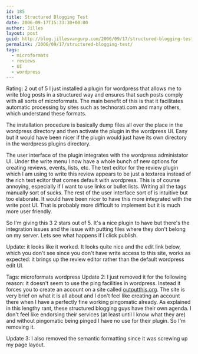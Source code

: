 ```yaml
---
id: 185
title: Structured Blogging Test
date: 2006-09-17T15:33:30+00:00
author: Jilles
layout: post
guid: http://blog.jillesvangurp.com/2006/09/17/structured-blogging-test/
permalink: /2006/09/17/structured-blogging-test/
tags:
  - microformats
  - reviews
  - UI
  - wordpress
---
```

Rating: 2 out of 5
I just installed a plugin for wordpress that allows me to write blog posts in a structured way and ensures that such posts comply with all sorts of microformats. The main benefit of this is that it facilitates automatic processing by sites such as technorati.com and many others, which understand these formats.

The installation procedure is basically dump files all over the place in the wordpress directory and then activate the plugin in the wordpress UI. Easy but it would have been nicer if the plugin would just have its own directory in the wordpress plugins directory.

The user interface of the plugin integrates with the wordpress administator UI. Under the write menu I now have a whole bunch of new options for creating reviews, events, lists, etc. The text editor for the review plugin which I am using to write this review appears to be just a textarea instead of the rich text editor that comes default with wordpress. This is of course annoying, especially if I want to use links or bullet lists. Writing all the tags manually sort of sucks. The rest of the user interface sort of is intuitive but too elaborate. It would have been nicer to have this more integrated with the write post UI. That is probably more difficult to implement but it is much more user friendly.

So I'm giving this 3 2 stars out of 5. It's a nice plugin to have but there's the integration issues and the issue with putting files where they don't belong on my server. Lets see what happens if I click publish.

Update: it looks like it worked. It looks quite nice and the edit link below, which you don't see since you don't have write access to this site, works as expected: it brings up the review editor rather than the default wordpress edit UI.

Tags: microformats wordpress
Update 2: I just removed it for the following reason: it doesn't seem to use the ping facilities in wordpress. Instead it forces you to create an account on a site called [outputthis.org](http://outputthis.org). The site is very brief on what it is all about and I don't feel like creating an account there when I have a perfectly fine working pingomatic already. As explained in this lengthy rant, these structured blogging guys have their own agenda. I don't feel like endorsing their services (at least until I know what they are) and without pingomatic being pinged I have no use for their plugin. So I'm removing it.

Update 3: I also removed the semantic formatting since it was screwing up my page layout.